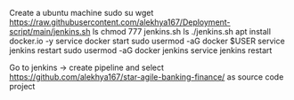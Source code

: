 Create a ubuntu machine 
sudo su
wget https://raw.githubusercontent.com/alekhya167/Deployment-script/main/jenkins.sh
ls
chmod 777 jenkins.sh
ls
./jenkins.sh
 apt install docker.io -y
 service docker start
sudo usermod -aG docker $USER
service jenkins restart
 sudo usermod -aG docker jenkins
 service jenkins restart


 Go to jenkins -> create pipeline and select https://github.com/alekhya167/star-agile-banking-finance/ as source code project
